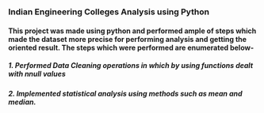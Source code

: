 ### Indian Engineering Colleges Analysis using Python
#### This project was made using python and performed ample of steps which made the dataset more precise for performing analysis and getting the oriented result. The steps which were performed are enumerated below-
##### 1. Performed Data Cleaning operations in which by using functions dealt with nnull values
##### 2. Implemented statistical analysis using methods such as mean and median.
